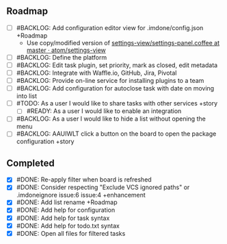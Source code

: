 Roadmap
----
- [ ] #BACKLOG: Add configuration editor view for .imdone/config.json +Roadmap
  - Use copy/modified version of [settings-view/settings-panel.coffee at master · atom/settings-view](https://github.com/atom/settings-view/blob/master/lib/settings-panel.coffee)
- [ ] #BACKLOG: Define the platform
- [ ] #BACKLOG: Edit task plugin, set priority, mark as closed, edit metadata
- [ ] #BACKLOG: Integrate with Waffle.io, GitHub, Jira, Pivotal
- [ ] #BACKLOG: Provide on-line service for installing plugins to a team
- [ ] #BACKLOG: Add configuration for autoclose task with date on moving into list
- [ ] #TODO: As a user I would like to share tasks with other services +story
  - [ ] #READY: As a user I would like to enable an integration
- [ ] #BACKLOG: As a user I would like to hide a list without opening the menu
- [ ] #BACKLOG: AAUIWLT click a button on the board to open the package configuration +story

Completed
----
- [x] #DONE: Re-apply filter when board is refreshed
- [x] #DONE: Consider respecting "Exclude VCS ignored paths" or .imdoneignore issue:6 issue:4 +enhancement
- [x] #DONE: Add list rename +Roadmap
- [x] #DONE: Add help for configuration
- [x] #DONE: Add help for task syntax
- [x] #DONE: Add help for todo.txt syntax
- [x] #DONE: Open all files for filtered tasks
